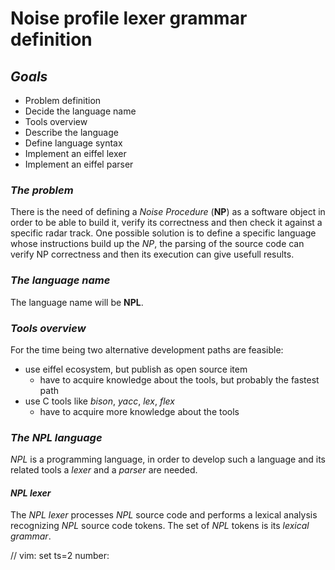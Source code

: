 # **Noise profile lexer grammar definition**

## *Goals*

* Problem definition
* Decide the language name
* Tools overview
* Describe the language
* Define language syntax
* Implement an eiffel lexer
* Implement an eiffel parser

### *The problem*

There is the need of defining a *Noise Procedure* (**NP**) as a software object
in order to be able to build it, verify its correctness and then check it
against a specific radar track.
One possible solution is to define a specific language whose instructions build 
up the *NP*, the parsing of the source code can verify NP correctness and then
its execution can give usefull results.

### *The language name*

The language name will be **NPL**.

### *Tools overview*

For the time being two alternative development paths are feasible:

* use eiffel ecosystem, but publish as open source item
  * have to acquire knowledge about the tools, but probably the fastest path
* use C tools like *bison*, *yacc*, *lex*, *flex* 
  * have to acquire more knowledge about the tools

### *The NPL language*

*NPL* is a programming language, in order to develop such a language and its 
related tools a *lexer* and a *parser* are needed.

#### *NPL lexer*

The *NPL lexer* processes *NPL* source code and performs a lexical analysis
recognizing *NPL* source code tokens.
The set of *NPL* tokens is its *lexical grammar*.


// vim: set ts=2 number: 

